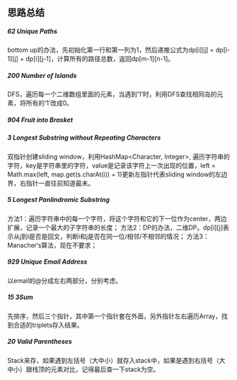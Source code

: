 ## 思路总结
##### 62 Unique Paths
bottom up的办法，先初始化第一行和第一列为1，然后递推公式为dp[i][j] = dp[i-1][j] + dp[i][j-1]，计算所有的路径总数，返回dp[m-1][n-1]。

##### 200 Number of Islands
DFS，遍历每一个二维数组里面的元素，当遇到‘1’时，利用DFS查找相同岛的元素，将所有的‘1’改成0。

##### 904 Fruit into Brasket 

##### 3 Longest Substring without Repeating Characters
双指针创建sliding window，利用HashMap<Character, Integer>, 遍历字符串的字符，key是字符串里的字符，value是记录该字符上一次出现的位置，left = Math.max(left, map.get(s.charAt(i)) + 1)更新左指针代表sliding window的左边界，右指针一直往前知道最末。

##### 5 Longest Panlindromic Substring
方法1：遍历字符串中的每一个字符，将这个字符和它的下一位作为center，两边扩展，记录一个最大的子字符串的长度；
方法2：DP的办法，二维DP。dp[i][j]表示从j到i是否是回文，判断i和j是否在同一位/相邻/不相邻的情况；
方法3：Manacher‘s算法，现在不要求；

##### 929 Unique Email Address
以email的@分成左右两部分，分别考虑。

##### 15 3Sum
先排序，然后三个指针，其中第一个指针套在外面，另外指针左右遍历Array，找到合适的triplets存入结果。

##### 20 Valid Parentheses
Stack来存，如果遇到左括号（大中小）就存入stack中，如果是遇到右括号（大中小）跟栈顶的元素对比，记得最后查一下stack为空。

